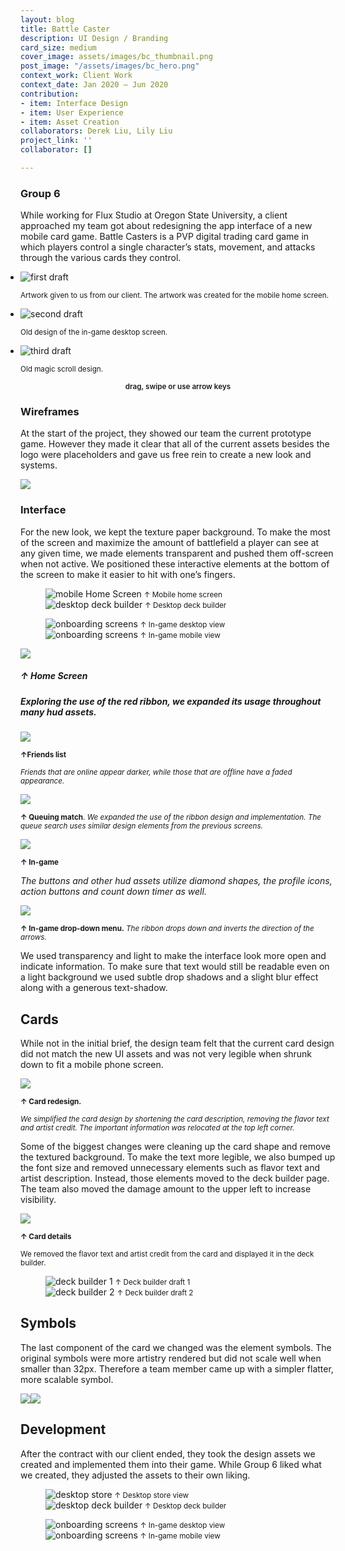 ```yaml
---
layout: blog
title: Battle Caster
description: UI Design / Branding
card_size: medium
cover_image: assets/images/bc_thumbnail.png
post_image: "/assets/images/bc_hero.png"
context_work: Client Work
context_date: Jan 2020 – Jun 2020
contribution:
- item: Interface Design
- item: User Experience
- item: Asset Creation
collaborators: Derek Liu, Lily Liu
project_link: ''
collaborator: []

---
```

### Group 6

While working for Flux Studio  at Oregon State University, a client approached my team got about redesigning the app interface of a new mobile card game. Battle Casters is a PVP digital trading card game in which players control a single character’s stats, movement, and attacks through the various cards they control.

<style>

.glide ul {

max-width: initial;

}

.glide img {

pointer-events: none;

}

.glide__slides {

padding-left: 0;

}

.glide .glide__slide {

opacity: 1; transform: scale(1);

}

</style>

<div class="glide mt4">

<div class="glide__track" data-glide-el="track">

<ul class="glide__slides">

<li class="glide__slide" style="text-align: left;"> <img src="/assets/images/bc_slider1.png" alt="first draft">

<small>Artwork given to us from our client. The artwork was created for the mobile home screen.</small>

</li>

<li class="glide__slide" style="text-align: left;"> <img src="/assets/images/bc_slider2.png" alt="second draft">

<small>Old design of the in-game desktop screen.</small>

</li>

<li class="glide__slide" style="text-align: left;"> <img src="/assets/images/bc_slider3.png" alt="third draft">

<small>Old magic scroll design.</small>

</li>

</ul>

</div>

<small style="text-align: center; color: var(--ink-6); font-weight: 600; display: block;">drag, swipe or use arrow keys</small>

</div>

### Wireframes

At the start of the project, they showed our team the current prototype game. However they made it clear that all of the current assets besides the logo were placeholders and gave us free rein to create a new look and systems.

![](/assets/images/bc_wireframes.png)

### Interface

For the new look, we kept the texture paper background. To make the most of the screen and maximize the amount of battlefield a player can see at any given time, we made elements transparent and pushed them off-screen when not active. We positioned these interactive elements at the bottom of the screen to make it easier to hit with one’s fingers.

<figure class="flexImages">

<div> <img src="/assets/images/bc_phone1.png" alt="mobile Home Screen"> <small>↑ Mobile home screen</small>

</div>

<div> <img src="/assets/images/bc_deckbuilder.png" alt="desktop deck builder"> <small>↑ Desktop deck builder</small>

</div>

</figure>

<figure class="flexImages">

<div> <img src="/assets/images/bc_desktopingame.png" alt="onboarding screens"> <small>↑ In-game desktop view</small>

</div>

<div> <img src="/assets/images/bc_devphone.png" alt="onboarding screens"> <small>↑ In-game mobile view</small>

</div>

</figure>

![](/assets/images/bc_phone1.png)

##### **↑ Home Screen**

##### _Exploring the use of the red ribbon, we expanded its usage throughout many hud assets._

![](/assets/images/bc_friendslist.png)

<small>**↑Friends list**</small>

<small>_Friends that are online appear darker, while those that are offline have a faded appearance._</small>

![](/assets/images/bc_phone3.png)

<small>**↑ Queuing match**. _We expanded the use of the ribbon design and implementation. The queue search uses similar design elements from the previous screens._</small>

![](/assets/images/bc_phone4.png)

<small>**↑ In-game**</small>

_The buttons and other hud assets utilize diamond shapes, the profile icons, action buttons and count down timer as well._</small>

![](/assets/images/bc_phone6.png)

<small>**↑ In-game drop-down menu.** _The ribbon drops down and inverts the direction of the arrows._</small>

We used transparency and light to make the interface look more open and indicate information. To make sure that text would still be readable even on a light background we used subtle drop shadows and a slight blur effect along with a generous text-shadow.

## Cards

While not in the initial brief, the design team felt that the current card design did not match the new UI assets and was not very legible when shrunk down to fit a mobile phone screen.

![](/assets/images/bc_cards-1.png)

<small>**↑ Card redesign.**</small>

<small>_We simplified the card design by shortening the card description, removing the flavor text and artist credit. The important information was relocated at the top left corner._</small>

Some of the biggest changes were cleaning up the card shape and remove the textured background. To make the text more legible, we also bumped up the font size and removed unnecessary elements such as flavor text and artist description. Instead, those elements moved to the deck builder page. The team also moved the damage amount to the upper left to increase visibility.

![](/assets/images/bc_cardinfo.png)

<small>**↑ Card details**</small>

<small>We removed the flavor text and artist credit from the card and displayed it in the deck builder.</small>

<figure class="flexImages">

<div> <img src="/assets/images/bc_deckbuilder1.png" alt="deck builder 1"> <small>↑ Deck builder draft 1</small>

</div>

<div> <img src="/assets/images/bc_deckbuilder2.png" alt="deck builder 2"> <small>↑ Deck builder draft 2</small>

</div>

</figure>

## Symbols

The last component of the card we changed was the element symbols. The original symbols were more artistry rendered but did not scale well when smaller than 32px. Therefore a team member came up with a simpler flatter, more scalable symbol.

![](/assets/images/bc_iconsize.png)![](/assets/images/bc_symbols-1.png)

## Development

After the contract with our client ended, they took the design assets we created and implemented them into their game. While Group 6 liked what we created, they adjusted the assets to their own liking.

<figure class="flexImages">

<div> <img src="/assets/images/bc_store.png" alt="desktop store"> <small>↑ Desktop store view</small>

</div>

<div> <img src="/assets/images/bc_deckbuilder.png" alt="desktop deck builder"> <small>↑ Desktop deck builder</small>

</div>

</figure>

<figure class="flexImages">

<div> <img src="/assets/images/bc_desktopingame.png" alt="onboarding screens"> <small>↑ In-game desktop view</small>

</div>

<div> <img src="/assets/images/bc_devphone.png" alt="onboarding screens"> <small>↑ In-game mobile view</small>

</div>

</figure>

<script src="{{site.url}}/logic/glide.min.js"></script>
<script>
var slide = new Glide(".glide", {
perView: 2,
gap: 24,
focusAt: 'center',
keyboard: true,
rewind: true,
bound: true,
autoheight: true,
bound: 'true',
perTouch: 1,
touchRatio: 1,
focusAt: 'center',
peak: {
before: 0,
after: 0,
},
breakpoints: {
600: {
gap: 4,
peek: {
before: 0,
after: 48,
},
perView: 1,
}
},
}).mount();
</script>